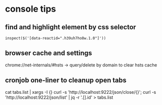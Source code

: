 # console tips

## find and highlight element by css selector

    inspect($('[data-reactid=".h39uh7ho8w.1.0"]'))

## browser cache and settings

chrome://net-internals/#hsts -> query/delete by domain to clear hsts cache 

## cronjob one-liner to cleanup open tabs

cat tabs.list | xargs -I {} curl -s 'http://localhost:9222/json/close/{}'; curl -s 'http://localhost:9222/json/list' | jq -r '.[].id' > tabs.list
